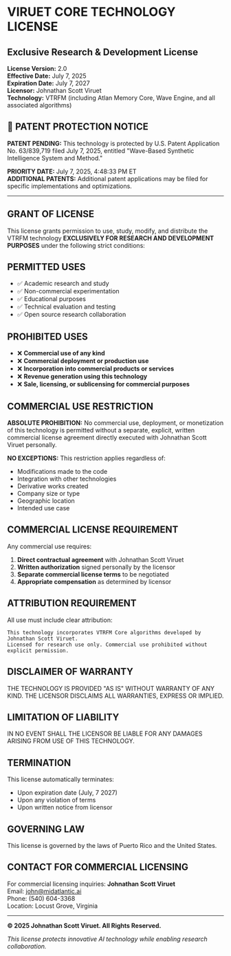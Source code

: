 # VIRUET CORE TECHNOLOGY LICENSE
## Exclusive Research & Development License

**License Version:** 2.0  
**Effective Date:** July 7, 2025  
**Expiration Date:** July 7, 2027  
**Licensor:** Johnathan Scott Viruet  
**Technology:** VTRFM (including Atlan Memory Core, Wave Engine, and all associated algorithms)

## 🔐 PATENT PROTECTION NOTICE

**PATENT PENDING:** This technology is protected by U.S. Patent Application No. 63/839,719 filed July 7, 2025, entitled "Wave-Based Synthetic Intelligence System and Method."

**PRIORITY DATE:** July 7, 2025, 4:48:33 PM ET  
**ADDITIONAL PATENTS:** Additional patent applications may be filed for specific implementations and optimizations.

---

## GRANT OF LICENSE

This license grants permission to use, study, modify, and distribute the VTRFM technology **EXCLUSIVELY FOR RESEARCH AND DEVELOPMENT PURPOSES** under the following strict conditions:

## PERMITTED USES
- ✅ Academic research and study
- ✅ Non-commercial experimentation
- ✅ Educational purposes
- ✅ Technical evaluation and testing
- ✅ Open source research collaboration

## PROHIBITED USES
- ❌ **Commercial use of any kind**
- ❌ **Commercial deployment or production use**
- ❌ **Incorporation into commercial products or services**
- ❌ **Revenue generation using this technology**
- ❌ **Sale, licensing, or sublicensing for commercial purposes**

## COMMERCIAL USE RESTRICTION

**ABSOLUTE PROHIBITION:** No commercial use, deployment, or monetization of this technology is permitted without a separate, explicit, written commercial license agreement directly executed with Johnathan Scott Viruet personally.

**NO EXCEPTIONS:** This restriction applies regardless of:
- Modifications made to the code
- Integration with other technologies
- Derivative works created
- Company size or type
- Geographic location
- Intended use case

## COMMERCIAL LICENSE REQUIREMENT

Any commercial use requires:
1. **Direct contractual agreement** with Johnathan Scott Viruet
2. **Written authorization** signed personally by the licensor
3. **Separate commercial license terms** to be negotiated
4. **Appropriate compensation** as determined by licensor

## ATTRIBUTION REQUIREMENT

All use must include clear attribution:
```
This technology incorporates VTRFM Core algorithms developed by Johnathan Scott Viruet.
Licensed for research use only. Commercial use prohibited without explicit permission.
```

## DISCLAIMER OF WARRANTY

THE TECHNOLOGY IS PROVIDED "AS IS" WITHOUT WARRANTY OF ANY KIND. THE LICENSOR DISCLAIMS ALL WARRANTIES, EXPRESS OR IMPLIED.

## LIMITATION OF LIABILITY

IN NO EVENT SHALL THE LICENSOR BE LIABLE FOR ANY DAMAGES ARISING FROM USE OF THIS TECHNOLOGY.

## TERMINATION

This license automatically terminates:
- Upon expiration date (July, 7 2027)
- Upon any violation of terms
- Upon written notice from licensor

## GOVERNING LAW

This license is governed by the laws of Puerto Rico and the United States.

## CONTACT FOR COMMERCIAL LICENSING

For commercial licensing inquiries:
**Johnathan Scott Viruet**  
Email: john@midatlantic.ai  
Phone: (540) 604-3368  
Location: Locust Grove, Virginia

---

**© 2025 Johnathan Scott Viruet. All Rights Reserved.**

*This license protects innovative AI technology while enabling research collaboration.* 